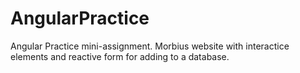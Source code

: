 # AngularPractice

Angular Practice mini-assignment. 
Morbius website with interactice elements and reactive form for adding to a database.
